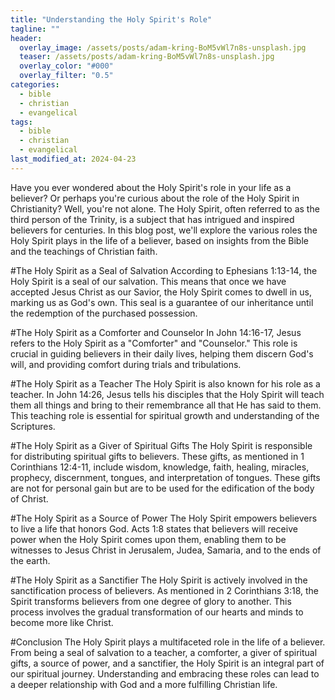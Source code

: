 ```yaml
---
title: "Understanding the Holy Spirit's Role"
tagline: ""
header:
  overlay_image: /assets/posts/adam-kring-BoM5vWl7n8s-unsplash.jpg
  teaser: /assets/posts/adam-kring-BoM5vWl7n8s-unsplash.jpg
  overlay_color: "#000"
  overlay_filter: "0.5"
categories:
  - bible
  - christian
  - evangelical
tags:
  - bible
  - christian
  - evangelical
last_modified_at: 2024-04-23
---
```


Have you ever wondered about the Holy Spirit's role in your life as a believer? Or perhaps you're curious about the role of the Holy Spirit in Christianity? Well, you're not alone. The Holy Spirit, often referred to as the third person of the Trinity, is a subject that has intrigued and inspired believers for centuries. In this blog post, we'll explore the various roles the Holy Spirit plays in the life of a believer, based on insights from the Bible and the teachings of Christian faith.

#The Holy Spirit as a Seal of Salvation
According to Ephesians 1:13-14, the Holy Spirit is a seal of our salvation. This means that once we have accepted Jesus Christ as our Savior, the Holy Spirit comes to dwell in us, marking us as God's own. This seal is a guarantee of our inheritance until the redemption of the purchased possession.

#The Holy Spirit as a Comforter and Counselor 
In John 14:16-17, Jesus refers to the Holy Spirit as a "Comforter" and "Counselor." This role is crucial in guiding believers in their daily lives, helping them discern God's will, and providing comfort during trials and tribulations.

#The Holy Spirit as a Teacher
The Holy Spirit is also known for his role as a teacher. In John 14:26, Jesus tells his disciples that the Holy Spirit will teach them all things and bring to their remembrance all that He has said to them. This teaching role is essential for spiritual growth and understanding of the Scriptures.

#The Holy Spirit as a Giver of Spiritual Gifts 
The Holy Spirit is responsible for distributing spiritual gifts to believers. These gifts, as mentioned in 1 Corinthians 12:4-11, include wisdom, knowledge, faith, healing, miracles, prophecy, discernment, tongues, and interpretation of tongues. These gifts are not for personal gain but are to be used for the edification of the body of Christ.

#The Holy Spirit as a Source of Power 
The Holy Spirit empowers believers to live a life that honors God. Acts 1:8 states that believers will receive power when the Holy Spirit comes upon them, enabling them to be witnesses to Jesus Christ in Jerusalem, Judea, Samaria, and to the ends of the earth.

#The Holy Spirit as a Sanctifier
The Holy Spirit is actively involved in the sanctification process of believers. As mentioned in 2 Corinthians 3:18, the Spirit transforms believers from one degree of glory to another. This process involves the gradual transformation of our hearts and minds to become more like Christ.

#Conclusion
The Holy Spirit plays a multifaceted role in the life of a believer. From being a seal of salvation to a teacher, a comforter, a giver of spiritual gifts, a source of power, and a sanctifier, the Holy Spirit is an integral part of our spiritual journey. Understanding and embracing these roles can lead to a deeper relationship with God and a more fulfilling Christian life.
